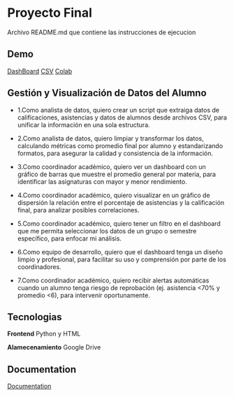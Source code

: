 
# Proyecto Final

Archivo README.md que contiene las instrucciones de ejecucion


## Demo

[DashBoard](file:///D:/Downloads/DashBoard.html)
[CSV](https://drive.google.com/drive/folders/1Sx_cTLvYi4ERbEOwUxkJpdiGBMOTcIcC)
[Colab](https://colab.research.google.com/drive/1N43Xji0_RFnZfHvsQbbEUVi4YGD8ls7e)
## Gestión y Visualización de Datos del Alumno

- 1.Como analista de datos, quiero crear un script que extraiga datos de calificaciones, asistencias y datos de alumnos desde archivos CSV, para unificar la información en una sola estructura.

- 2.Como analista de datos, quiero limpiar y transformar los datos, calculando métricas como promedio final por alumno y estandarizando formatos, para asegurar la calidad y consistencia de la información.

- 3.Como coordinador académico, quiero ver un dashboard con un gráfico de barras que muestre el promedio general por materia, para identificar las asignaturas con mayor y menor rendimiento.

- 4.Como coordinador académico, quiero visualizar en un gráfico de dispersión la relación entre el porcentaje de asistencias y la calificación final, para analizar posibles correlaciones.

- 5.Como coordinador académico, quiero tener un filtro en el dashboard que me permita seleccionar los datos de un grupo o semestre específico, para enfocar mi análisis.

- 6.Como equipo de desarrollo, quiero que el dashboard tenga un diseño limpio y profesional, para facilitar su uso y comprensión por parte de los coordinadores.

- 7.Como coordinador académico, quiero recibir alertas automáticas cuando un alumno tenga riesgo de reprobación (ej. asistencia <70% y promedio <6), para intervenir oportunamente.
## Tecnologias

**Frontend** Python y HTML

**Alamecenamiento** Google Drive


## Documentation

[Documentation](https://drive.google.com/drive/folders/14foYCVZFfgkBfQk0OnwhEwIm0IYLq6Dy)


